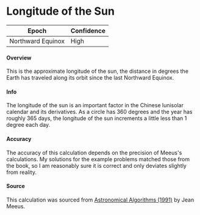 # Longitude of the Sun

| Epoch             | Confidence |
| ----------------- | ---------- |
| Northward Equinox | High       |

#### Overview

This is the approximate longitude of the sun, the distance in degrees the Earth has traveled along its orbit since the last Northward Equinox.

#### Info

The longitude of the sun is an important factor in the Chinese lunisolar calendar and its derivatives. As a circle has 360 degrees and the year has roughly 365 days, the longitude of the sun increments a little less than 1 degree each day.

#### Accuracy

The accuracy of this calculation depends on the precision of Meeus's calculations. My solutions for the example problems matched those from the book, so I am reasonably sure it is correct and only deviates slightly from reality.

#### Source

This calculation was sourced from [Astronomical Algorithms (1991)](https://archive.org/details/astronomicalalgorithmsjeanmeeus1991/page/n7/mode/2up) by Jean Meeus.
